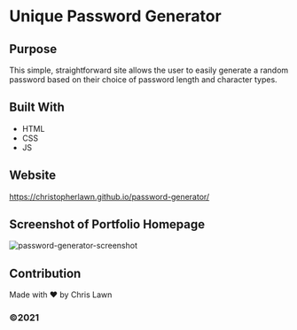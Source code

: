 # Unique Password Generator

## Purpose
This simple, straightforward site allows the user to easily generate a random password based on their choice of password length and character types. 

## Built With
* HTML
* CSS
* JS

## Website
https://christopherlawn.github.io/password-generator/

## Screenshot of Portfolio Homepage
![password-generator-screenshot](https://user-images.githubusercontent.com/91863054/143418509-08f19603-95e5-49d6-bb07-ebb2c0d1161f.PNG)

## Contribution
Made with ❤️ by Chris Lawn

### ©️2021
